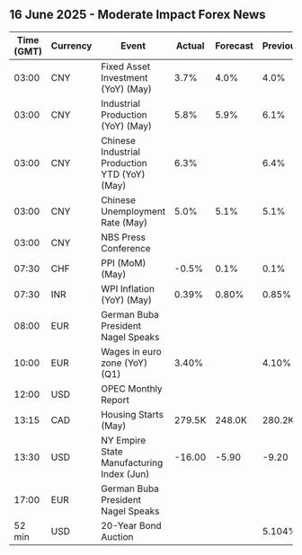 ## 16 June 2025 - Moderate Impact Forex News

| Time (GMT) | Currency | Event | Actual | Forecast | Previous |
|------|----------|-------|--------|----------|----------|
| 03:00 | CNY | Fixed Asset Investment (YoY) (May) | 3.7% | 4.0% | 4.0% |
| 03:00 | CNY | Industrial Production (YoY) (May) | 5.8% | 5.9% | 6.1% |
| 03:00 | CNY | Chinese Industrial Production YTD (YoY) (May) | 6.3% |  | 6.4% |
| 03:00 | CNY | Chinese Unemployment Rate (May) | 5.0% | 5.1% | 5.1% |
| 03:00 | CNY | NBS Press Conference |  |  |  |
| 07:30 | CHF | PPI (MoM) (May) | -0.5% | 0.1% | 0.1% |
| 07:30 | INR | WPI Inflation (YoY) (May) | 0.39% | 0.80% | 0.85% |
| 08:00 | EUR | German Buba President Nagel Speaks |  |  |  |
| 10:00 | EUR | Wages in euro zone (YoY) (Q1) | 3.40% |  | 4.10% |
| 12:00 | USD | OPEC Monthly Report |  |  |  |
| 13:15 | CAD | Housing Starts (May) | 279.5K | 248.0K | 280.2K |
| 13:30 | USD | NY Empire State Manufacturing Index (Jun) | -16.00 | -5.90 | -9.20 |
| 17:00 | EUR | German Buba President Nagel Speaks |  |  |  |
| 52 min | USD | 20-Year Bond Auction |  |  | 5.104% |
